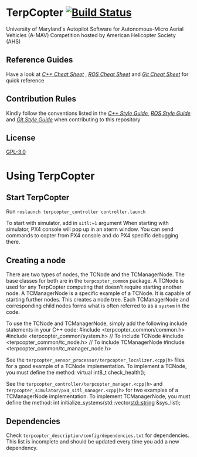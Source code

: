 # TerpCopter [![Build Status](https://travis-ci.org/UMD-AMAV/TerpCopter.svg?branch=master)](https://travis-ci.org/UMD-AMAV/TerpCopter)
University of Maryland's Autopilot Software for Autonomous-Micro Aerial Vehicles (A-MAV) Competition hosted by American Helicopter Society (AHS)

## Reference Guides

Have a look at [*C++ Cheat Sheet*](https://www.pa.msu.edu/~duxbury/courses/phy480/Cpp_refcard.pdf) , [*ROS Cheat Sheet*](https://mirror.umd.edu/roswiki/attachments/de/ROScheatsheet.pdf) and [*Git Cheat Sheet*](https://services.github.com/kit/downloads/github-git-cheat-sheet.pdf) for quick reference

## Contribution Rules

Kindly follow the conventions listed in the [*C++ Style Guide*](https://google.github.io/styleguide/cppguide.html), [*ROS Style Guide*](https://github.com/ethz-asl/ros_best_practices/wiki) and [*Git Style Guide*](https://github.com/agis-/git-style-guide/blob/master/README.md) when contributing to this repository

## License

[GPL-3.0](https://github.com/UMD-AMAV/TerpCopter/blob/master/LICENSE)

# Using TerpCopter

## Start TerpCopter
Run `roslaunch terpcopter_controller controller.launch`

To start with simulator, add in `sitl:=1` argument
When starting with simulator, PX4 console will pop up in an xterm
window. You can send commands to copter from PX4 console and do
PX4 specific debugging there.

## Creating a node
There are two types of nodes, the TCNode and the TCManagerNode.
The base classes for both are in the `terpcopter_common` package.
A TCNode is used for any TerpCopter computing that doesn't require
starting another node. A TCManagerNode is a specific example of a
TCNode. It is capable of starting further nodes. This creates a
node tree. Each TCManagerNode and corresponding child nodes forms
what is often referred to as a `system` in the code.

To use the TCNode and TCManagerNode, simply add the following include
statements in your C++ code:
    #include <terpcopter_common/common.h>
    #include <terpcopter_common/system.h>
    // To include TCNode
    #include <terpcopter_common/tc_node.h>
    // To include TCManagerNode
    #include <terpcopter_common/tc_manager_node.h>

See the `terpcopter_sensor_processor/terpcopter_localizer.<cpp|h>`
files for a good example of a TCNode implementation. To implement a
TCNode, you must define the method:
    virtual int8_t check_health();

See the `terpcopter_controller/terpcopter_manager.<cpp|h>` and
`terpcopter_simulator/px4_sitl_manager.<cpp|h>` for two examples
of a TCManagerNode implementation. To implement TCManagerNode, you
must define the method:
    int initialize_systems(std::vector<std::string> &sys_list);

## Dependencies
Check `terpcopter_description/config/dependencies.txt` for
dependencies. This list is incomplete and should be updated every time
you add a new dependency.
